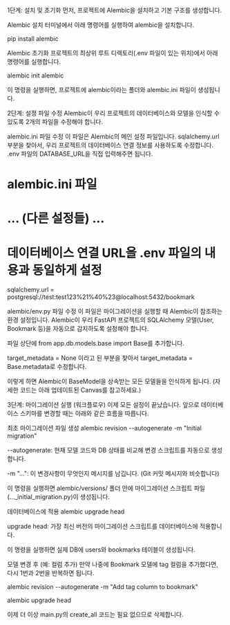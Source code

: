 1단계: 설치 및 초기화
먼저, 프로젝트에 Alembic을 설치하고 기본 구조를 생성합니다.

Alembic 설치
터미널에서 아래 명령어를 실행하여 alembic을 설치합니다.

pip install alembic

Alembic 초기화
프로젝트의 최상위 루트 디렉토리(.env 파일이 있는 위치)에서 아래 명령어를 실행합니다.

alembic init alembic

이 명령을 실행하면, 프로젝트에 alembic이라는 폴더와 alembic.ini 파일이 생성됩니다.

2단계: 설정 파일 수정
Alembic이 우리 프로젝트의 데이터베이스와 모델을 인식할 수 있도록 2개의 파일을 수정해야 합니다.

alembic.ini 파일 수정
이 파일은 Alembic의 메인 설정 파일입니다. sqlalchemy.url 부분을 찾아서, 우리 프로젝트의 데이터베이스 연결 정보를 사용하도록 수정합니다. .env 파일의 DATABASE_URL을 직접 입력해주면 됩니다.

# alembic.ini 파일

# ... (다른 설정들) ...

# 데이터베이스 연결 URL을 .env 파일의 내용과 동일하게 설정
sqlalchemy.url = postgresql://test:test123%21%40%23@localhost:5432/bookmark

alembic/env.py 파일 수정
이 파일은 마이그레이션을 실행할 때 Alembic이 참조하는 환경 설정입니다. Alembic이 우리 FastAPI 프로젝트의 SQLAlchemy 모델(User, Bookmark 등)을 자동으로 감지하도록 설정해야 합니다.

파일 상단에 from app.db.models.base import Base를 추가합니다.

target_metadata = None 이라고 된 부분을 찾아서 target_metadata = Base.metadata로 수정합니다.

이렇게 하면 Alembic이 BaseModel을 상속받는 모든 모델들을 인식하게 됩니다. (자세한 코드는 아래 업데이트된 Canvas를 참고하세요.)

3단계: 마이그레이션 실행 (워크플로우)
이제 모든 설정이 끝났습니다. 앞으로 데이터베이스 스키마를 변경할 때는 아래와 같은 흐름을 따릅니다.

최초 마이그레이션 파일 생성
alembic revision --autogenerate -m "Initial migration"

--autogenerate: 현재 모델 코드와 DB 상태를 비교해 변경 스크립트를 자동으로 생성합니다.

-m "...": 이 변경사항이 무엇인지 메시지를 남깁니다. (Git 커밋 메시지와 비슷합니다)

이 명령을 실행하면 alembic/versions/ 폴더 안에 마이그레이션 스크립트 파일(..._initial_migration.py)이 생성됩니다.

데이터베이스에 적용
alembic upgrade head

upgrade head: 가장 최신 버전의 마이그레이션 스크립트를 데이터베이스에 적용합니다.

이 명령을 실행하면 실제 DB에 users와 bookmarks 테이블이 생성됩니다.

모델 변경 후 (예: 컬럼 추가)
만약 나중에 Bookmark 모델에 tag 컬럼을 추가했다면, 다시 1번과 2번을 반복하면 됩니다.

alembic revision --autogenerate -m "Add tag column to bookmark"

alembic upgrade head

이제 더 이상 main.py의 create_all 코드는 필요 없으므로 삭제합니다.